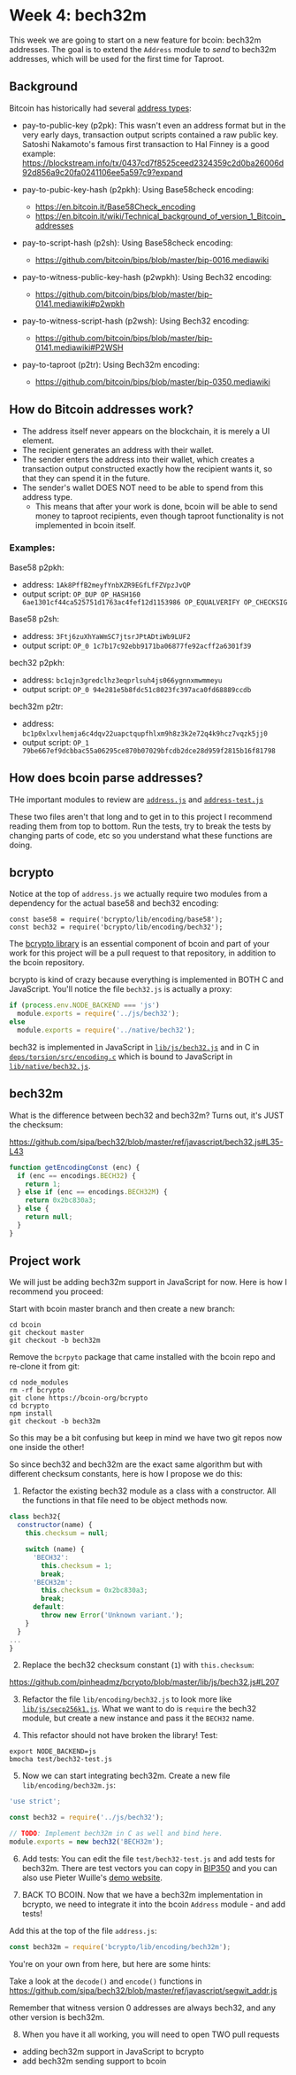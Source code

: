 # Week 4: bech32m

This week we are going to start on a new feature for bcoin: bech32m addresses.
The goal is to extend the `Address` module to _send_ to bech32m addresses,
which will be used for the first time for Taproot.

## Background

Bitcoin has historically had several [address types](https://en.bitcoin.it/wiki/Invoice_address):

- pay-to-public-key (p2pk): This wasn't even an address format but in the very
early days, transaction output scripts contained a raw public key. Satoshi Nakamoto's
famous first transaction to Hal Finney is a good example: https://blockstream.info/tx/0437cd7f8525ceed2324359c2d0ba26006d92d856a9c20fa0241106ee5a597c9?expand

- pay-to-pubic-key-hash (p2pkh): Using Base58check encoding:
  - https://en.bitcoin.it/Base58Check_encoding
  - https://en.bitcoin.it/wiki/Technical_background_of_version_1_Bitcoin_addresses

- pay-to-script-hash (p2sh): Using Base58check encoding:
  - https://github.com/bitcoin/bips/blob/master/bip-0016.mediawiki

- pay-to-witness-public-key-hash (p2wpkh): Using Bech32 encoding:
  - https://github.com/bitcoin/bips/blob/master/bip-0141.mediawiki#p2wpkh

- pay-to-witness-script-hash (p2wsh): Using Bech32 encoding:
  - https://github.com/bitcoin/bips/blob/master/bip-0141.mediawiki#P2WSH

- pay-to-taproot (p2tr): Using Bech32m encoding:
  - https://github.com/bitcoin/bips/blob/master/bip-0350.mediawiki


## How do Bitcoin addresses work?

- The address itself never appears on the blockchain, it is merely a UI element.
- The recipient generates an address with their wallet.
- The sender enters the address into their wallet, which creates a transaction
output constructed exactly how the recipient wants it, so that they can spend
it in the future.
- The sender's wallet DOES NOT need to be able to spend from this address type.
  - This means that after your work is done, bcoin will be able to send money
  to taproot recipients, even though taproot functionality is not implemented in
  bcoin itself.

### Examples:

Base58 p2pkh:
  - address: `1Ak8PffB2meyfYnbXZR9EGfLfFZVpzJvQP`
  - output script: `OP_DUP OP_HASH160 6ae1301cf44ca525751d1763ac4fef12d1153986 OP_EQUALVERIFY OP_CHECKSIG`

Base58 p2sh:
  - address: `3Ftj6zuXhYaWmSC7jtsrJPtADtiWb9LUF2`
  - output script: `OP_0 1c7b17c92ebb9171ba06877fe92acff2a6301f39`

bech32 p2pkh:
  - address: `bc1qjn3gredclhz3eqprlsuh4js066ygnnxmwmmeyu`
  - output script: `OP_0 94e281e5b8fdc51c8023fc397aca0fd68889ccdb`

bech32m p2tr:
  - address: `bc1p0xlxvlhemja6c4dqv22uapctqupfhlxm9h8z3k2e72q4k9hcz7vqzk5jj0`
  - output script: `OP_1 79be667ef9dcbbac55a06295ce870b07029bfcdb2dce28d959f2815b16f81798`

## How does bcoin parse addresses?

THe important modules to review are
[`address.js`](https://github.com/bcoin-org/bcoin/blob/master/lib/primitives/address.js)
and
[`address-test.js`](https://github.com/bcoin-org/bcoin/blob/master/test/address-test.js)

These two files aren't that long and to get in to this project I recommend reading
them from top to bottom. Run the tests, try to break the tests by changing parts of
code, etc so you understand what these functions are doing.

## bcrypto

Notice at the top of `address.js` we actually require two modules from a dependency
for the actual base58 and bech32 encoding:

```
const base58 = require('bcrypto/lib/encoding/base58');
const bech32 = require('bcrypto/lib/encoding/bech32');
```

The [bcrypto library](https://github.com/bcoin-org/bcrypto) is an essential
component of bcoin and part of your work for this project will be a pull request
to that repository, in addition to the bcoin repository.

bcrypto is kind of crazy because everything is implemented in BOTH C and JavaScript.
You'll notice the file `bech32.js` is actually a proxy:

```js
if (process.env.NODE_BACKEND === 'js')
  module.exports = require('../js/bech32');
else
  module.exports = require('../native/bech32');
```

bech32 is implemented in JavaScript in [`lib/js/bech32.js`](https://github.com/bcoin-org/bcrypto/blob/master/lib/js/bech32.js) and in C in [`deps/torsion/src/encoding.c`](https://github.com/bcoin-org/bcrypto/blob/master/deps/torsion/src/encoding.c#L1180)
which is bound to JavaScript in [`lib/native/bech32.js`](https://github.com/bcoin-org/bcrypto/blob/master/lib/native/bech32.js).

## bech32m

What is the difference between bech32 and bech32m? Turns out, it's JUST the checksum:

https://github.com/sipa/bech32/blob/master/ref/javascript/bech32.js#L35-L43

```js
function getEncodingConst (enc) {
  if (enc == encodings.BECH32) {
    return 1;
  } else if (enc == encodings.BECH32M) {
    return 0x2bc830a3;
  } else {
    return null;
  }
}
```

## Project work

We will just be adding bech32m support in JavaScript for now. Here is how I recommend
you proceed:

Start with bcoin master branch and then create a new branch:

```
cd bcoin
git checkout master
git checkout -b bech32m
```

Remove the `bcrpyto` package that came installed with the bcoin repo and re-clone
it from git:

```
cd node_modules
rm -rf bcrypto
git clone https://bcoin-org/bcrypto
cd bcrypto
npm install
git checkout -b bech32m
```

So this may be a bit confusing but keep in mind we have two git repos now one
inside the other!

So since bech32 and bech32m are the exact same algorithm but with different
checksum constants, here is how I propose we do this:

1. Refactor the existing bech32 module as a class with a constructor.
All the functions in that file need to be object methods now.

```js
class bech32{
  constructor(name) {
    this.checksum = null;

    switch (name) {
      'BECH32':
        this.checksum = 1;
        break;
      'BECH32m':
        this.checksum = 0x2bc830a3;
        break;
      default:
        throw new Error('Unknown variant.');
    }
  }
...
}
```

2. Replace the bech32 checksum constant (`1`) with `this.checksum`:

https://github.com/pinheadmz/bcrypto/blob/master/lib/js/bech32.js#L207


3. Refactor the file `lib/encoding/bech32.js` to look more like
[`lib/js/secp256k1.js`](https://github.com/pinheadmz/bcrypto/blob/master/lib/js/secp256k1.js).
What we want to do is `require` the bech32 module, but create a new instance and pass
it the `BECH32` name.

4. This refactor should not have broken the library! Test:

```
export NODE_BACKEND=js
bmocha test/bech32-test.js
```

5. Now we can start integrating bech32m. Create a new file `lib/encoding/bech32m.js`:

```js
'use strict';

const bech32 = require('../js/bech32');

// TODO: Implement bech32m in C as well and bind here.
module.exports = new bech32('BECH32m');
```

6. Add tests: You can edit the file `test/bech32-test.js` and add tests for bech32m.
There are test vectors you can copy in [BIP350](https://github.com/bitcoin/bips/blob/master/bip-0350.mediawiki#Test_vectors_for_Bech32m)
and you can also use Pieter Wuille's [demo website](http://bitcoin.sipa.be/bech32/demo/demo.html).

7. BACK TO BCOIN. Now that we have a bech32m implementation in bcrypto, we need
to integrate it into the bcoin `Address` module - and add tests!

Add this at the top of the file `address.js`:

```js
const bech32m = require('bcrypto/lib/encoding/bech32m');
```

You're on your own from here, but here are some hints:

Take a look at the `decode()` and `encode()` functions in
https://github.com/sipa/bech32/blob/master/ref/javascript/segwit_addr.js

Remember that witness version 0 addresses are always bech32, and any other
version is bech32m.

8. When you have it all working, you will need to open TWO pull requests
  - adding bech32m support in JavaScript to bcrypto
  - add bech32m sending support to bcoin

